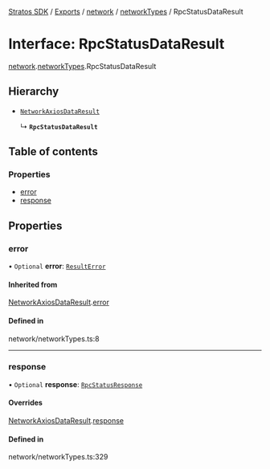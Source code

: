 [Stratos SDK](../README.md) / [Exports](../modules.md) / [network](../modules/network.md) / [networkTypes](../modules/network.networkTypes.md) / RpcStatusDataResult

# Interface: RpcStatusDataResult

[network](../modules/network.md).[networkTypes](../modules/network.networkTypes.md).RpcStatusDataResult

## Hierarchy

- [`NetworkAxiosDataResult`](network.networkTypes.NetworkAxiosDataResult.md)

  ↳ **`RpcStatusDataResult`**

## Table of contents

### Properties

- [error](network.networkTypes.RpcStatusDataResult.md#error)
- [response](network.networkTypes.RpcStatusDataResult.md#response)

## Properties

### error

• `Optional` **error**: [`ResultError`](network.networkTypes.ResultError.md)

#### Inherited from

[NetworkAxiosDataResult](network.networkTypes.NetworkAxiosDataResult.md).[error](network.networkTypes.NetworkAxiosDataResult.md#error)

#### Defined in

network/networkTypes.ts:8

___

### response

• `Optional` **response**: [`RpcStatusResponse`](network.networkTypes.RpcStatusResponse.md)

#### Overrides

[NetworkAxiosDataResult](network.networkTypes.NetworkAxiosDataResult.md).[response](network.networkTypes.NetworkAxiosDataResult.md#response)

#### Defined in

network/networkTypes.ts:329
